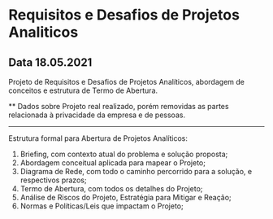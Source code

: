 # Requisitos e Desafios de Projetos Analiticos

Data 18.05.2021
-------------------------------

Projeto de Requisitos e Desafios de Projetos Analíticos, abordagem de conceitos e estrutura de Termo de Abertura.  

** Dados sobre Projeto real realizado, porém removidas as partes relacionada à privacidade da empresa e de pessoas.

-------------------------------

Estrutura formal para Abertura de Projetos Analíticos:    

1. Briefing, com contexto atual do problema e solução proposta;  
2. Abordagem conceitual aplicada para mapear o Projeto;  
3. Diagrama de Rede, com todo o caminho percorrido para a solução, e respectivos prazos;  
4. Termo de Abertura, com todos os detalhes do Projeto;  
5. Análise de Riscos do Projeto, Estratégia para Mitigar e Reação;  
6. Normas e Políticas/Leis que impactam o Projeto;  


